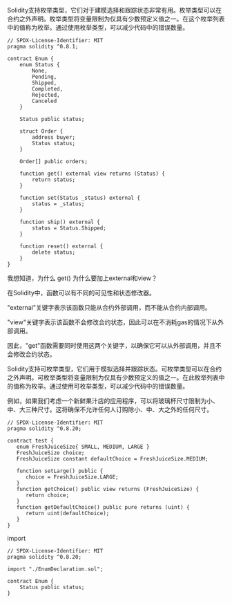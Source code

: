 Solidity支持枚举类型，它们对于建模选择和跟踪状态非常有用。枚举类型可以在合约之外声明。枚举类型将变量限制为仅具有少数预定义值之一。在这个枚举列表中的值称为枚举。通过使用枚举类型，可以减少代码中的错误数量。



```solidity
// SPDX-License-Identifier: MIT
pragma solidity ^0.8.1;

contract Enum {
    enum Status {
        None,
        Pending,
        Shipped,
        Completed,
        Rejected,
        Canceled
    }

    Status public status;

    struct Order {
        address buyer;
        Status status;
    }

    Order[] public orders;

    function get() external view returns (Status) {
        return status;
    }

    function set(Status _status) external {
        status = _status;
    }

    function ship() external {
        status = Status.Shipped;
    }

    function reset() external {
        delete status;
    }
}

```

我想知道，为什么 get() 为什么要加上external和view？

在Solidity中，函数可以有不同的可见性和状态修改器。 

"external"关键字表示该函数只能从合约外部调用，而不能从合约内部调用。 

"view"关键字表示该函数不会修改合约状态，因此可以在不消耗gas的情况下从外部调用。

因此，"get"函数需要同时使用这两个关键字，以确保它可以从外部调用，并且不会修改合约状态。





Solidity支持可枚举类型，它们用于模拟选择并跟踪状态。可枚举类型可以在合约之外声明。可枚举类型将变量限制为仅具有少数预定义的值之一。在此枚举列表中的值称为枚举。通过使用可枚举类型，可以减少代码中的错误数量。

例如，如果我们考虑一个新鲜果汁店的应用程序，可以将玻璃杯尺寸限制为小、中、大三种尺寸。这将确保不允许任何人订购除小、中、大之外的任何尺寸。

```solidity
// SPDX-License-Identifier: MIT
pragma solidity ^0.8.20;

contract test {
   enum FreshJuiceSize{ SMALL, MEDIUM, LARGE }
   FreshJuiceSize choice;
   FreshJuiceSize constant defaultChoice = FreshJuiceSize.MEDIUM;

   function setLarge() public {
      choice = FreshJuiceSize.LARGE;
   }
   function getChoice() public view returns (FreshJuiceSize) {
      return choice;
   }
   function getDefaultChoice() public pure returns (uint) {
      return uint(defaultChoice);
   }
}
```

import

```
// SPDX-License-Identifier: MIT
pragma solidity ^0.8.20;

import "./EnumDeclaration.sol";

contract Enum {
    Status public status;
}

```

